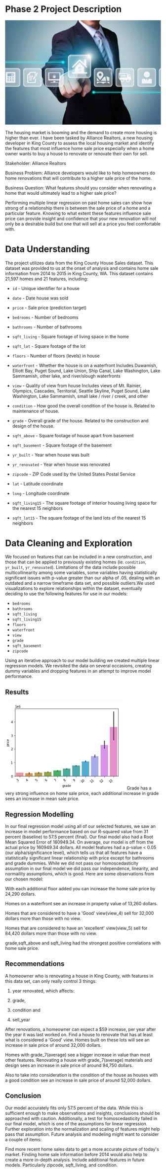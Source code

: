 # Phase 2 Project Description

![](How%20Darwin%20Horan%20Boosting%20His%20Real%20Estate%20Business%20With%20Facebook.jpg)

The housing market is booming and the demand to create more housing is higher than ever. I have been tasked by Alliance Realtors, a new housing developer in King County to assess the local housing market and identify the features that most influence home sale price especially when a home owner wants to buy a house to renovate or renovate their own for sell.

Stakeholder: Alliance Realtors

Business Problem: Alliance developers would like to help homeowners do home renovations that will contribute to a higher sale price of the home.

Business Question: What features should you consider when renovating a home that would ultimately lead to a higher sale price?

Performing multiple linear regression on past home sales can show how strong of a relationship there is between the sale price of a home and a particular feature. Knowing to what extent these features influence sale price can provide insight and confidence that your new renovation will not only be a desirable build but one that will sell at a price you feel comfortable with.

# Data Understanding
The project utilizes data from the King County House Sales dataset. This dataset was provided to us at the onset of analysis and contains home sale information from 2014 to 2015 in King County, WA. This dataset contains 21,597 homes and 21 features, including:

* `id` - Unique identifier for a house

* `date` - Date house was sold

* `price` - Sale price (prediction target)

* `bedrooms` - Number of bedrooms

* `bathrooms` - Number of bathrooms

* `sqft_living` - Square footage of living space in the home

* `sqft_lot` - Square footage of the lot

* `floors` - Number of floors (levels) in house

* `waterfront` - Whether the house is on a waterfront
Includes Duwamish, Elliott Bay, Puget Sound, Lake Union, Ship Canal, Lake Washington, Lake Sammamish, other lake, and river/slough waterfronts

* `view` - Quality of view from house
Includes views of Mt. Rainier, Olympics, Cascades, Territorial, Seattle Skyline, Puget Sound, Lake Washington, Lake Sammamish, small lake / river / creek, and other

* `condition` - How good the overall condition of the house is. Related to maintenance of house.

* `grade` - Overall grade of the house. Related to the construction and design of the house.

* `sqft_above` - Square footage of house apart from basement

* `sqft_basement` - Square footage of the basement

* `yr_built` - Year when house was built

* `yr_renovated` - Year when house was renovated

* `zipcode` - ZIP Code used by the United States Postal Service

* `lat` - Latitude coordinate

* `long` - Longitude coordinate

* `sqft_living15` - The square footage of interior housing living space for the nearest 15 neighbors

* `sqft_lot15` - The square footage of the land lots of the nearest 15 neighbors

# Data Cleaning and Exploration
We focused on features that can be included in a new construction, and those that can be applied to previously existing homes (ie. `condition`, `yr_built`, `yr_renovated`). Limitations of the data include possible multicollinearity among some variables, some variables having statistically significant issues with p-value greater than our alpha of .05, dealing with an outdated and a narrow timeframe data set, and possible outliers.We used visualizations to explore relationships within the dataset, eventually deciding to use the following features for use in our models:

* `bedrooms`
* `bathrooms`
* `sqft_living`
* `sqft_living15`
* `floors`
* `waterfront`
* `view`
* `grade`
* `sqft_basement`
* `zipcode`

Using an iterative approach to our model building we created multiple linear regression models. We revisited the data on several occasions, creating dummy variables and dropping features in an attempt to improve model performance.

## Results
![](Screenshot%202022-09-29%20163659.png)
Grade has a very strong influence on home sale price, each additional increase in grade sees an increase in mean sale price.

## Regression Modelling
In our final regression model using all of our selected features, we saw an increase in model performance based on our R-squared value from 31 percent (baseline) to 57.5 percent (final). Our final model also had a Root Mean Squared Error of 160949.34. On average, our model is off from the actual price by 160949.34 dollars. All model features had a p-value < 0.05 (our alpha/significance level), which tells us that all features have a statistically significant linear relationship with price except for bathrooms and grade dummies. While we did not pass our homoscedasticity assumption in our final model we did pass our independence, linearity, and normaility assumptions, which is good. Here are some observations from our chosen model:

With each additional floor added you can increase the home sale price by 24,290 dollars.

Homes on a waterfront see an increase in property value of 13,260 dollars.

Homes that are considered to have a 'Good' view(view_4) sell for 32,000 dollars more than those with no view.

Homes that are considered to have an 'excellent' view(view_5) sell for 84,420 dollars more than those with no view.

grade,sqft_above and sqft_living had the strongest positive correlations with home sale price.

## Recommendations
A homeowner who is renovating a house in King County, with features in this data set, can only really control 3 things:

1) year renovated, which affects:

2) grade,

3) condition and

4) sell_year

After renovations, a homeowner can expect a $59 increase, per year after the year it was last worked on. Find a house to renovate that has at least what is considered a 'Good' view. Homes built on these lots will see an increase in sale price of around 32,000 dollars.

Homes with grade_7(average) see a bigger increase in value than most other features. Renovating a house with grade_7(average) materials and design sees an increase in sale price of around 94,750 dollars.

Also to take into consideration is the condition of the house as houses with a good condition see an increase in sale price of around 52,000 dollars.

## Conclusion
Our model accurately fits only 57.5 percent of the data. While this is sufficient enough to make observations and insights, conclusions should be approached with caution. Additionally, a test for homoscedasticity failed in our final model, which is one of the assumptions for linear regression. Further exploration into the normalization and scaling of features might help pass that assumption. Future analysis and modeling might want to consider a couple of items:

Find more recent home sales data to get a more accurate picture of today's market. Finding home sale information before 2014 would also help to create a more in-depth analysis.
Include additional features in future models. Particularly zipcode, sqft_living, and condition.


